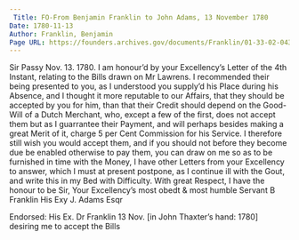 ```yaml
---
 Title: FO-From Benjamin Franklin to John Adams, 13 November 1780
Date: 1780-11-13
Author: Franklin, Benjamin
Page URL: https://founders.archives.gov/documents/Franklin/01-33-02-0434
---
```


Sir
Passy Nov. 13. 1780.
I am honour’d by your Excellency’s Letter of the 4th Instant, relating to the Bills drawn on Mr Lawrens. I recommended their being presented to you, as I understood you supply’d his Place during his Absence, and I thought it more reputable to our Affairs, that they should be accepted by you for him, than that their Credit should depend on the Good-Will of a Dutch Merchant, who, except a few of the first, does not accept them but as I guarrantee their Payment, and will perhaps besides making a great Merit of it, charge 5 per Cent Commission for his Service. I therefore still wish you would accept them, and if you should not before they become due be enabled otherwise to pay them, you can draw on me so as to be furnished in time with the Money, I have other Letters from your Excellency to answer, which I must at present postpone, as I continue ill with the Gout, and write this in my Bed with Difficulty.
With great Respect, I have the honour to be Sir, Your Excellency’s most obedt & most humble Servant
B Franklin
His Exy J. Adams Esqr
 
Endorsed: His Ex. Dr Franklin 13 Nov. [in John Thaxter’s hand: 1780] desiring me to accept the Bills

